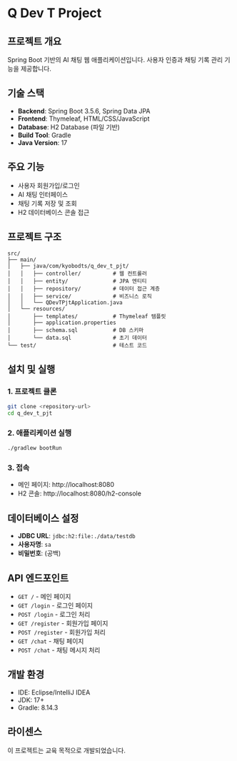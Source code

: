 # Q Dev T Project

## 프로젝트 개요
Spring Boot 기반의 AI 채팅 웹 애플리케이션입니다. 사용자 인증과 채팅 기록 관리 기능을 제공합니다.

## 기술 스택
- **Backend**: Spring Boot 3.5.6, Spring Data JPA
- **Frontend**: Thymeleaf, HTML/CSS/JavaScript
- **Database**: H2 Database (파일 기반)
- **Build Tool**: Gradle
- **Java Version**: 17

## 주요 기능
- 사용자 회원가입/로그인
- AI 채팅 인터페이스
- 채팅 기록 저장 및 조회
- H2 데이터베이스 콘솔 접근

## 프로젝트 구조
```
src/
├── main/
│   ├── java/com/kyobodts/q_dev_t_pjt/
│   │   ├── controller/          # 웹 컨트롤러
│   │   ├── entity/              # JPA 엔티티
│   │   ├── repository/          # 데이터 접근 계층
│   │   ├── service/             # 비즈니스 로직
│   │   └── QDevTPjtApplication.java
│   └── resources/
│       ├── templates/           # Thymeleaf 템플릿
│       ├── application.properties
│       ├── schema.sql           # DB 스키마
│       └── data.sql             # 초기 데이터
└── test/                        # 테스트 코드
```

## 설치 및 실행

### 1. 프로젝트 클론
```bash
git clone <repository-url>
cd q_dev_t_pjt
```

### 2. 애플리케이션 실행
```bash
./gradlew bootRun
```

### 3. 접속
- 메인 페이지: http://localhost:8080
- H2 콘솔: http://localhost:8080/h2-console

## 데이터베이스 설정
- **JDBC URL**: `jdbc:h2:file:./data/testdb`
- **사용자명**: `sa`
- **비밀번호**: (공백)

## API 엔드포인트
- `GET /` - 메인 페이지
- `GET /login` - 로그인 페이지
- `POST /login` - 로그인 처리
- `GET /register` - 회원가입 페이지
- `POST /register` - 회원가입 처리
- `GET /chat` - 채팅 페이지
- `POST /chat` - 채팅 메시지 처리

## 개발 환경
- IDE: Eclipse/IntelliJ IDEA
- JDK: 17+
- Gradle: 8.14.3

## 라이센스
이 프로젝트는 교육 목적으로 개발되었습니다.